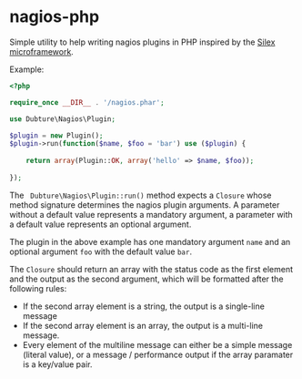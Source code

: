 nagios-php
==========

Simple utility to help writing nagios plugins in PHP inspired
by the [Silex microframework](https://github.com/fabpot/Silex).

Example:

```php
<?php 

require_once __DIR__ . '/nagios.phar';

use Dubture\Nagios\Plugin;

$plugin = new Plugin();
$plugin->run(function($name, $foo = 'bar') use ($plugin) {
                
    return array(Plugin::OK, array('hello' => $name, $foo));
    
});

```

The ` Dubture\Nagios\Plugin::run()` method expects a `Closure` whose
method signature determines the nagios plugin arguments. A parameter
without a default value represents a mandatory argument, a parameter with
a default value represents an optional argument.

The plugin in the above example has one mandatory argument `name` and
an optional argument `foo` with the default value `bar`.

The `Closure` should return an array with the status code as the first
element and the output as the second argument, which will be formatted
after the following rules:

- If the second array element is a string, the output is a single-line message
- If the second array element is an array, the output is a multi-line message.
- Every element of the multiline message can either be a simple message (literal value),
or a message / performance output if the array paramater is a key/value pair.
